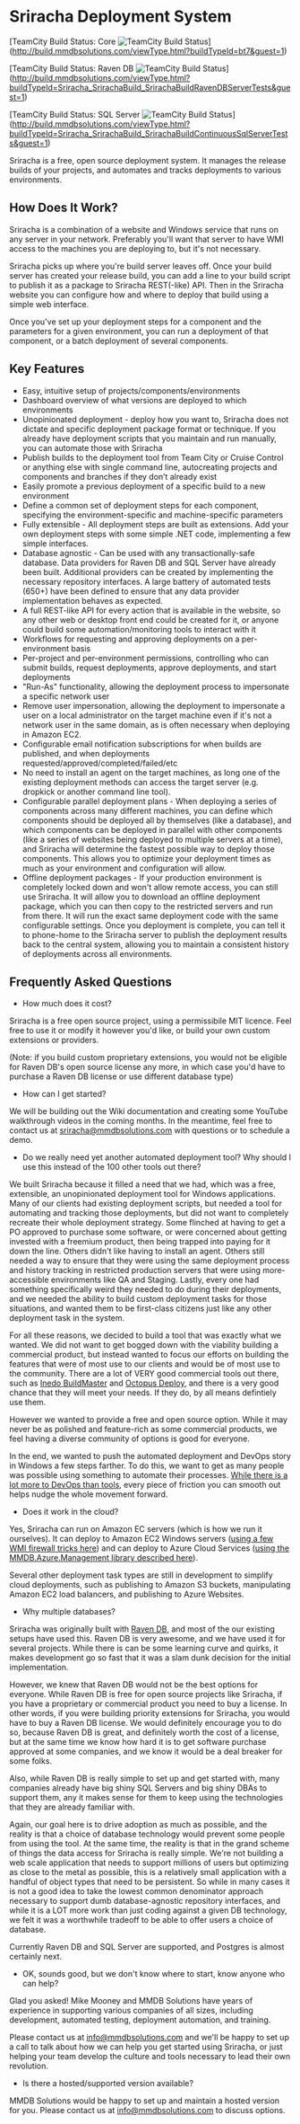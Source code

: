 # Sriracha Deployment System

[TeamCity Build Status: Core
![TeamCity Build Status](http://build.mmdbsolutions.com/app/rest/builds/buildType:(id:bt7)/statusIcon "TeamCity Build Status")] (http://build.mmdbsolutions.com/viewType.html?buildTypeId=bt7&guest=1)

[TeamCity Build Status: Raven DB
![TeamCity Build Status](http://build.mmdbsolutions.com/app/rest/builds/buildType:(id:Sriracha_SrirachaBuild_SrirachaBuildRavenDBServerTests)/statusIcon "TeamCity Build Status")] (http://build.mmdbsolutions.com/viewType.html?buildTypeId=Sriracha_SrirachaBuild_SrirachaBuildRavenDBServerTests&guest=1)

[TeamCity Build Status: SQL Server
![TeamCity Build Status](http://build.mmdbsolutions.com/app/rest/builds/buildType:(id:Sriracha_SrirachaBuild_SrirachaBuildContinuousSqlServerTests)/statusIcon "TeamCity Build Status")] (http://build.mmdbsolutions.com/viewType.html?buildTypeId=Sriracha_SrirachaBuild_SrirachaBuildContinuousSqlServerTests&guest=1)

Sriracha is a free, open source deployment system.  It manages the release builds of your projects, and automates and tracks deployments to various environments.

## How Does It Work?
Sriracha is a combination of a website and Windows service that runs on any server in your network.  Preferably you'll want that server to have WMI access to the machines you are deploying to, but it's not necessary.  

Sriracha picks up where you're build server leaves off.  Once your build server has created your release build, you can add a line to your build script to publish it as a package to Sriracha REST(-like) API.  Then in the Sriracha website you can configure how and where to deploy that build using a simple web interface.  

Once you've set up your deployment steps for a component and the parameters for a given environment, you can run a deployment of that component, or a batch deployment of several components.

## Key Features
* Easy, intuitive setup of projects/components/environments
* Dashboard overview of what versions are deployed to which environments
* Unopinionated deployment - deploy how you want to, Sriracha does not dictate and specific deployment package format or technique.  If you already have deployment scripts that you maintain and run manually, you can automate those with Sriracha
* Publish builds to the deployment tool from Team City or Cruise Control or anything else with single command line, autocreating  projects and components and branches if they don’t already exist
* Easily promote a previous deployment of a specific build to a new environment
* Define a common set of deployment steps for each component, specifying the environment-specific and machine-specific parameters 
* Fully extensible - All deployment steps are built as extensions.  Add your own deployment steps with some simple .NET code, implementing a few simple interfaces.
* Database agnostic - Can be used with any transactionally-safe database.  Data providers for Raven DB and SQL Server have already been built.  Additional providers can be created by implementing the necessary repository interfaces.  A large battery of automated tests (650+) have been defined to ensure that any data provider implementation behaves as expected.
* A full REST-like API for every action that is available in the website, so any other web or desktop front end could be created for it, or anyone could build some automation/monitoring tools to interact with it
* Workflows for requesting and approving deployments on a per-environment basis
* Per-project and per-environment permissions, controlling who can submit builds, request deployments, approve deployments, and start deployments
* "Run-As" functionality, allowing the deployment process to impersonate a specific network user 
* Remove user impersonation, allowing the deployment to impersonate a user on a local administrator on the target machine even if it's not a network user in the same domain, as is often necessary when deploying in Amazon EC2.
* Configurable email notification subscriptions for when builds are published, and when deployments requested/approved/completed/failed/etc
* No need to install an agent on the target machines, as long one of the existing deployment methods can access the target server (e.g. dropkick or another command line tool).
* Configurable parallel deployment plans - When deploying a series of components across many different machines, you can define which components should be deployed all by themselves (like a database), and which components can be deployed in parallel with other components (like a series of websites being deployed to multiple servers at a time), and Sriracha will determine the fastest possible way to deploy those components.  This allows you to optimize your deployment times as much as your environment and configuration will allow.
* Offline deployment packages - If your production environment is completely locked down and won't allow remote access, you can still use Sriracha.  It will allow you to download an offline deployment package, which you can then copy to the restricted servers and run from there.  It will run the exact same deployment code with the same configurable settings.  Once you deployment is complete, you can tell it to phone-home to the Sriracha server to publish the deployment results back to the central system, allowing you to maintain a consistent history of deployments across all environments.

## Frequently Asked Questions
* How much does it cost?

Sriracha is a free open source project, using a permissibile MIT licence.  Feel free to use it or modify it however you'd like, or build your own custom extensions or providers.

(Note: if you build custom proprietary extensions, you would not be eligible for Raven DB's open source license any more, in which case you'd have to purchase a Raven DB license or use different database type)

* How can I get started? 

We will be building out the Wiki documentation and creating some YouTube walkthrough videos in the coming months.  In the meantime, feel free to contact us at sriracha@mmdbsolutions.com with questions or to schedule a demo.

* Do we really need yet another automated deployment tool?  Why should I use this instead of the 100 other tools out there?

We built Sriracha because it filled a need that we had, which was a free, extensible, an unopinionated deployment tool for Windows applications.  Many of our clients had existing deployment scripts, but needed a tool for automating and tracking those deployments, but did not want to completely recreate their whole deployment strategy.  Some flinched at having to get a PO approved to purchase some software, or were concerned about getting invested with a freemium product, then being trapped into paying for it down the line.  Others didn't like having to install an agent.  Others still needed a way to ensure that they were using the same deployment process and history tracking in restricted production servers that were using more-accessible environments like QA and Staging.  Lastly, every one had something specifically weird they needed to do during their deployments, and we needed the ability to build custom deployment tasks for those situations, and wanted them to be first-class citizens just like any other deployment task in the system.

For all these reasons, we decided to build a tool that was exactly what we wanted.  We did not want to get bogged down with the viability building a commercial product, but instead wanted to focus our efforts on building the features that were of most use to our clients and would be of most use to the community. There are a lot of VERY good commercial tools out there, such as [Inedo BuildMaster](http://inedo.com/buildmaster/overview) and [Octopus Deploy](http://octopusdeploy.com/), and there is a very good chance that they will meet your needs. If they do, by all means defintiely use them.  

However we wanted to provide a free and open source option.  While it may never be as polished and feature-rich as some commercial products, we feel having a diverse community of options is good for everyone.

In the end, we wanted to push the automated deployment and DevOps story in Windows a few steps farther.  To do this, we want to get as many people was possible using something to automate their processes.  [While there is a lot more to DevOps than tools](http://mooneyblog.mmdbsolutions.com/index.php/2013/11/06/devops-reality/), every piece of friction you can smooth out helps nudge the whole movement forward.  

* Does it work in the cloud?

Yes, Sriracha can run on Amazon EC servers (which is how we run it ourselves).  It can deploy to Amazon EC2 Windows servers ([using a few WMI firewall tricks here](http://mooneyblog.mmdbsolutions.com/index.php/2013/11/01/accessing-an-amazon-vm-through-wmi/)) and can deploy to Azure Cloud Services ([using the MMDB.Azure.Management library described here](http://mooneyblog.mmdbsolutions.com/index.php/2014/04/17/windows-azure-5-deploying-via-c-using-mmdb-azure-management/)).  

Several other deployment task types are still in development to simplify cloud deployments, such as publishing to Amazon S3 buckets, manipulating Amazon EC2 load balancers, and publishing to Azure Websites.

* Why multiple databases?

Sriracha was originally built with [Raven DB](http://ravendb.net/), and most of the our existing setups have used this.  Raven DB is very awesome, and we have used it for several projects. While there is can be some learning curve and quirks, it makes development go so fast that it was a slam dunk decision for the initial implementation.

However, we knew that Raven DB would not be the best options for everyone.  While Raven DB is free for open source projects like Sriracha, if you have a proprietary or commercial product you need to buy a license.  In other words, if you were building priority extensions for Sriracha, you would have to buy a Raven DB license.  We would definitely encourage you to do so, because Raven DB is great, and definitely worth the cost of a license, but at the same time we know how hard it is to get software purchase approved at some companies, and we know it would be a deal breaker for some folks.

Also, while Raven DB is really simple to set up and get started with, many companies already have big shiny SQL Servers and big shiny DBAs to support them, any it makes sense for them to keep using the technologies that they are already familiar with.

Again, our goal here is to drive adoption as much as possible, and the reality is that a choice of database technology would prevent some people from using the tool.  At the same time, the reality is that in the grand scheme of things the data access for Sriracha is really simple.  We're not building a web scale application that needs to support millions of users but optimizing as close to the metal as possible, this is a relatively small application with a handful of object types that need to be persistent.  So while in many cases it is not a good idea to take the lowest common denominator approach necessary to support dumb database-agnostic repository interfaces, and while it is a LOT more work than just coding against a given DB technology, we felt it was a worthwhile tradeoff to be able to offer users a choice of database.

Currently Raven DB and SQL Server are supported, and Postgres is almost certainly next.

* OK, sounds good, but we don't know where to start, know anyone who can help?

Glad you asked!  Mike Mooney and MMDB Solutions have years of experience in supporting various companies of all sizes, including development, automated testing, deployment automation, and training.  

Please contact us at info@mmdbsolutions.com and we'll be happy to set up a call to talk about how we can help you get started using Sriracha, or just helping your team develop the culture and tools necessary to lead their own revolution.

* Is there a hosted/supported version available?

MMDB Solutions would be happy to set up and maintain a hosted version for you.  Please contact us at info@mmdbsolutions.com to discuss options.
